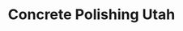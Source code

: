---
layout: single-service
title: Concrete Polishing Utah
metaTitle: Concrete Polishing Utah - Polished Flooring - Elite Concrete Utah
metaDescription: We offer concrete polishing services all across Utah. Polished concrete is a great solution for commercial and residential services. Contact us for a free estimate.
servicename: Concrete Polishing
permalink: /services/polished-concrete-utah
bg-image: ../img/h1.png
schema: concrete-staining.html
---